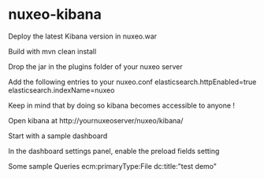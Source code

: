 nuxeo-kibana
============

Deploy the latest Kibana version in nuxeo.war


Build with mvn clean install

Drop the jar in the plugins folder of your nuxeo server

Add the following entries to your nuxeo.conf
  elasticsearch.httpEnabled=true
  elasticsearch.indexName=nuxeo
  
Keep in mind that by doing so kibana becomes accessible to anyone !

Open kibana at http://yournuxeoserver/nuxeo/kibana/

Start with a sample dashboard 

In the dashboard settings panel, enable the preload fields setting

Some sample Queries
  ecm\:primaryType:File
  dc\:title:"test demo"





